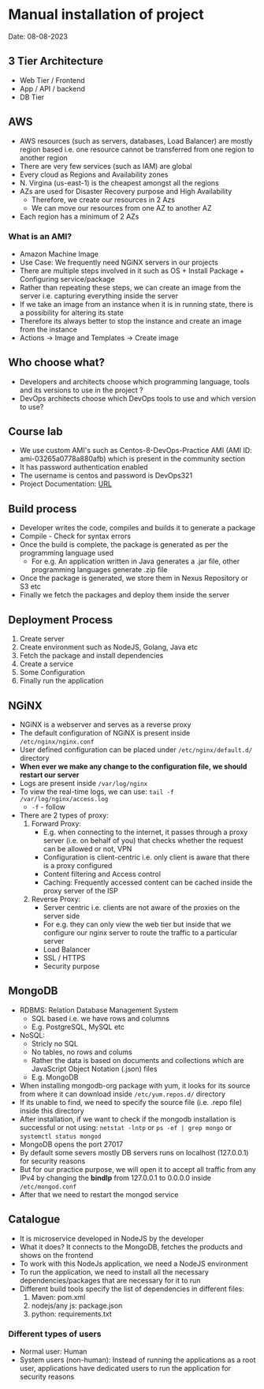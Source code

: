 # Manual installation of project

Date: 08-08-2023

## 3 Tier Architecture

- Web Tier / Frontend
- App / API / backend
- DB Tier

## AWS

- AWS resources (such as servers, databases, Load Balancer) are mostly region based i.e. one resource cannot be transferred from one region to another region
- There are very few services (such as IAM) are global
- Every cloud as Regions and Availability zones
- N. Virgina (us-east-1) is the cheapest amongst all the regions
- AZs are used for Disaster Recovery purpose and High Availability
  - Therefore, we create our resources in 2 Azs
  - We can move our resources from one AZ to another AZ
- Each region has a minimum of 2 AZs

### What is an AMI?

- Amazon Machine Image
- Use Case: We frequently need NGiNX servers in our projects
- There are multiple steps involved in it such as OS + Install Package + Configuring service/package
- Rather than repeating these steps, we can create an image from the server i.e. capturing everything inside the server
- If we take an image from an instance when it is in running state, there is a possibility for altering its state
- Therefore its always better to stop the instance and create an image from the instance
- Actions -> Image and Templates -> Create image

## Who choose what?

- Developers and architects choose which programming language, tools and its versions to use in the project ?
- DevOps architects choose which DevOps tools to use and which version to use?

## Course lab

- We use custom AMI's such as Centos-8-DevOps-Practice AMI (AMI ID: ami-03265a0778a880afb) which is present in the community section
- It has password authentication enabled
- The username is centos and password is DevOps321
- Project Documentation: [URL](https://github.com/sivadevopsdaws74s/roboshop-documentation)

## Build process

- Developer writes the code, compiles and builds it to generate a package
- Compile - Check for syntax errors
- Once the build is complete, the package is generated as per the programming language used
  - For e.g. An application written in Java generates a .jar file, other programming languages generate .zip file
- Once the package is generated, we store them in Nexus Repository or S3 etc
- Finally we fetch the packages and deploy them inside the server

## Deployment Process

1. Create server
2. Create environment such as NodeJS, Golang, Java etc
3. Fetch the package and install dependencies
4. Create a service
5. Some Configuration
6. Finally run the application

## NGiNX

- NGiNX is a webserver and serves as a reverse proxy
- The default configuration of NGiNX is present inside `/etc/nginx/nginx.conf`
- User defined configuration can be placed under `/etc/nginx/default.d/` directory
- **When ever we make any change to the configuration file, we should restart our server**
- Logs are present inside `/var/log/nginx`
- To view the real-time logs, we can use: `tail -f /var/log/nginx/access.log`
  - `-f` - follow
- There are 2 types of proxy:
  1. Forward Proxy:
      - E.g. when connecting to the internet, it passes through a proxy server (i.e. on behalf of you) that checks whether the request can be allowed or not, VPN
      - Configuration is client-centric i.e. only client is aware that there is a proxy configured
      - Content filtering and Access control
      - Caching: Frequently accessed content can be cached inside the proxy server of the ISP
  2. Reverse Proxy:
      - Server centric i.e. clients are not aware of the proxies on the server side
      - For e.g. they can only view the web tier but inside that we configure our nginx server to route the traffic to a particular server
      - Load Balancer
      - SSL / HTTPS
      - Security purpose

## MongoDB

- RDBMS: Relation Database Management System
  - SQL based i.e. we have rows and columns
  - E.g. PostgreSQL, MySQL etc
- NoSQL:
  - Stricly no SQL
  - No tables, no rows and colums
  - Rather the data is based on documents and collections which are JavaScript Object Notation (.json) files
  - E.g. MongoDB
- When installing mongodb-org package with yum, it looks for its source from where it can download inside `/etc/yum.repos.d/` directory
- If its unable to find, we need to specify the source file (i.e. .repo file) inside this directory
- After installation, if we want to check if the mongodb installation is successful or not using: `netstat -lntp` or `ps -ef | grep mongo` or `systemctl status mongod`
- MongoDB opens the port 27017
- By default some severs mostly DB servers runs on localhost (127.0.0.1) for security reasons
- But for our practice purpose, we will open it to accept all traffic from any IPv4 by changing the **bindIp** from 127.0.0.1 to 0.0.0.0 inside `/etc/mongod.conf`
- After that we need to restart the mongod service

## Catalogue

- It is microservice developed in NodeJS by the developer
- What it does? It connects to the MongoDB, fetches the products and shows on the frontend
- To work with this NodeJs application, we need a NodeJS environment
- To run the application, we need to install all the necessary dependencies/packages that are necessary for it to run
- Different build tools specify the list of dependencies in different files:
  1. Maven: pom.xml
  2. nodejs/any js: package.json
  3. python: requirements.txt

### Different types of users

- Normal user: Human
- System users (non-human): Instead of running the applications as a root user, applications have dedicated users to run the application for security reasons
